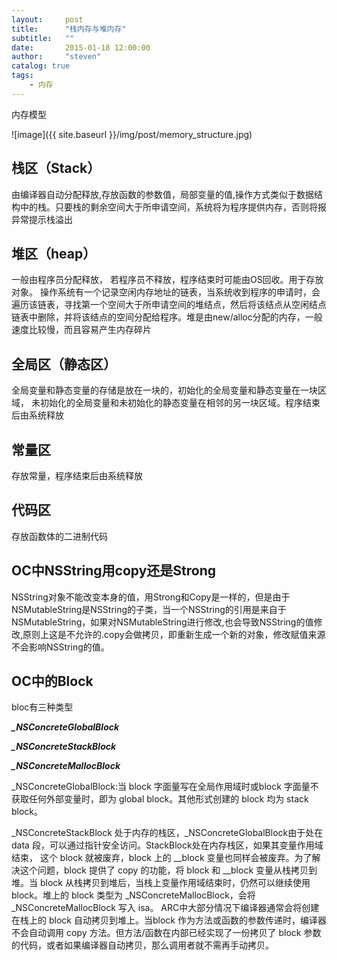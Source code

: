 ```yaml
---
layout:     post
title:      "栈内存与堆内存"
subtitle:   ""
date:       2015-01-18 12:00:00
author:     "steven"
catalog: true
tags:
    - 内存
---
```


内存模型

![image]({{ site.baseurl }}/img/post/memory_structure.jpg)


栈区（Stack）
----

由编译器自动分配释放,存放函数的参数值，局部变量的值,操作方式类似于数据结构中的栈。只要栈的剩余空间大于所申请空间，系统将为程序提供内存，否则将报异常提示栈溢出


堆区（heap）
---

一般由程序员分配释放， 若程序员不释放，程序结束时可能由OS回收。用于存放对象。
操作系统有一个记录空闲内存地址的链表，当系统收到程序的申请时，会遍历该链表，寻找第一个空间大于所申请空间的堆结点，然后将该结点从空闲结点链表中删除，并将该结点的空间分配给程序。堆是由new/alloc分配的内存，一般速度比较慢，而且容易产生内存碎片


全局区（静态区）
---

全局变量和静态变量的存储是放在一块的，初始化的全局变量和静态变量在一块区域， 未初始化的全局变量和未初始化的静态变量在相邻的另一块区域。程序结束后由系统释放


常量区
---
存放常量，程序结束后由系统释放


代码区
----
存放函数体的二进制代码


OC中NSString用copy还是Strong
---
NSString对象不能改变本身的值，用Strong和Copy是一样的，但是由于NSMutableString是NSString的子类，当一个NSString的引用是来自于NSMutableString，如果对NSMutableString进行修改,也会导致NSString的值修改,原则上这是不允许的.copy会做拷贝，即重新生成一个新的对象，修改赋值来源不会影响NSString的值。

OC中的Block
---

bloc有三种类型

***_NSConcreteGlobalBlock***

***_NSConcreteStackBlock***

***_NSConcreteMallocBlock***

_NSConcreteGlobalBlock:当 block 字面量写在全局作用域时或block 字面量不获取任何外部变量时，即为 global block。其他形式创建的 block 均为 stack block。

_NSConcreteStackBlock 处于内存的栈区，_NSConcreteGlobalBlock由于处在 data 段，可以通过指针安全访问。StackBlock处在内存栈区，如果其变量作用域结束，
这个 block 就被废弃，block 上的 __block 变量也同样会被废弃。为了解决这个问题，block 提供了 copy 的功能，将 block 和 __block 变量从栈拷贝到堆。当 block 从栈拷贝到堆后，当栈上变量作用域结束时，仍然可以继续使用 block。堆上的 block 类型为 _NSConcreteMallocBlock，会将 _NSConcreteMallocBlock 写入 isa。
ARC中大部分情况下编译器通常会将创建在栈上的 block 自动拷贝到堆上。当block 作为方法或函数的参数传递时，编译器不会自动调用 copy 方法。但方法/函数在内部已经实现了一份拷贝了 block 参数的代码，或者如果编译器自动拷贝，那么调用者就不需再手动拷贝。
